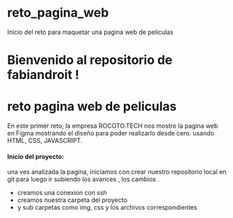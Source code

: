 # reto_pagina_web
Inicio del reto para maquetar una pagina web de películas

# Bienvenido al repositorio de fabiandroit !
# reto pagina web de peliculas

En este primer reto, la empresa ROCOTO.TECH nos mostro la pagina web  en Figma mostrando el diseño para poder realizarlo desde cero. usando HTML, CSS, JAVASCRIPT.   

#### Inicio del proyecto:

una ves analizada la pagina, iniciamos con crear nuestro repositorio local en git para luego ir subiendo los avances , los cambios . 

- creamos una conexion con ssh 
- creamos nuestra carpeta del proyecto
- y sub carpetas como img, css  y los archivos correspondientes

